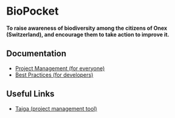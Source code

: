 # BioPocket

**To raise awareness of biodiversity among the citizens of Onex (Switzerland), and encourage them to take action to improve it.**

## Documentation

* [Project Management (for everyone)](docs/PROJECT-MANAGEMENT.md)
* [Best Practices (for developers)](docs/BEST-PRACTICES.md)

## Useful Links

* [Taiga (project management tool)](https://tree.taiga.io/project/mei-biopocket)

